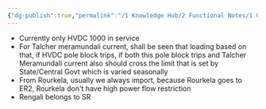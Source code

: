 ```yaml
---
{"dg-publish":true,"permalink":"/1 Knowledge Hub/2 Functional Notes/1 Career Notes/3 TSTPS Kaniha Technical Notes/3 Electrical Systems/HVDC flow/","noteIcon":""}
---
```


- Currently only HVDC 1000 in service
- For Talcher meramundali current, shall be seen that loading based on that, if HVDC pole block trips, if both this pole block trips and Talcher Meramundali current also should cross the limit that is set by State/Central Govt which is varied seasonally
- From Rourkela, usually we always import, because Rourkela goes to ER2, Rourkela don't have high power flow restriction
- Rengali belongs to SR 
